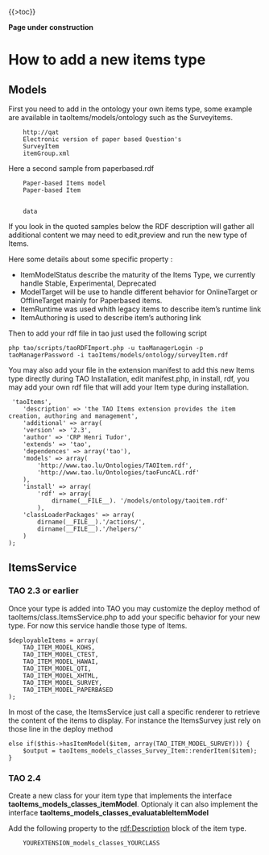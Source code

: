 {{\>toc}}

**Page under construction**

How to add a new items type
===========================

Models
------

First you need to add in the ontology your own items type, some example are available in taoItems/models/ontology such as the Surveyitems.




      
        
        http://qat
        Electronic version of paper based Question's
        SurveyItem
        itemGroup.xml
        
      

Here a second sample from paperbased.rdf





      
        
        
        Paper-based Items model
        Paper-based Item
        
        
        data
      


If you look in the quoted samples below the RDF description will gather all additional content we may need to edit,preview and run the new type of Items.

Here some details about some specific property :

-   ItemModelStatus describe the maturity of the Items Type, we currently handle Stable, Experimental, Deprecated
-   ModelTarget will be use to handle different behavior for OnlineTarget or OfflineTarget mainly for Paperbased items.
-   ItemRuntime was used whith legacy items to describe item’s runtime link
-   ItemAuthoring is used to describe item’s authoring link

Then to add your rdf file in tao just used the following script


    php tao/scripts/taoRDFImport.php -u taoManagerLogin -p taoManagerPassword -i taoItems/models/ontology/surveyItem.rdf 

You may also add your file in the extension manifest to add this new Items type directly during TAO Installation, edit manifest.php, in install, rdf, you may add your own rdf file that will add your Item type during installation.


     'taoItems',
        'description' => 'the TAO Items extension provides the item creation, authoring and management',
        'additional' => array(
        'version' => '2.3',
        'author' => 'CRP Henri Tudor',
        'extends' => 'tao',
        'dependences' => array('tao'),
        'models' => array(
            'http://www.tao.lu/Ontologies/TAOItem.rdf',
            'http://www.tao.lu/Ontologies/taoFuncACL.rdf'
        ),
        'install' => array(
            'rdf' => array(
                dirname(__FILE__). '/models/ontology/taoitem.rdf'
            ),
        'classLoaderPackages' => array(
            dirname(__FILE__).'/actions/',
            dirname(__FILE__).'/helpers/'
        )
    );

ItemsService
------------

### TAO 2.3 or earlier

Once your type is added into TAO you may customize the deploy method of taoItems/class.ItemsService.php to add your specific behavior for your new type. For now this service handle those type of Items.


    $deployableItems = array(
        TAO_ITEM_MODEL_KOHS,
        TAO_ITEM_MODEL_CTEST,
        TAO_ITEM_MODEL_HAWAI,
        TAO_ITEM_MODEL_QTI,
        TAO_ITEM_MODEL_XHTML,
        TAO_ITEM_MODEL_SURVEY,
        TAO_ITEM_MODEL_PAPERBASED
    );

In most of the case, the ItemsService just call a specific renderer to retrieve the content of the items to display. For instance the ItemsSurvey just rely on those line in the deploy method


    else if($this->hasItemModel($item, array(TAO_ITEM_MODEL_SURVEY))) {
        $output = taoItems_models_classes_Survey_Item::renderItem($item);
    }

### TAO 2.4

Create a new class for your item type that implements the interface **taoItems\_models\_classes\_itemModel**. Optionaly it can also implement the interface **taoItems\_models\_classes\_evaluatableItemModel**

Add the following property to the <rdf:Description> block of the item type.


        YOUREXTENSION_models_classes_YOURCLASS

